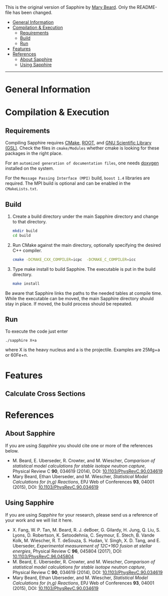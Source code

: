 This is the original version of Sapphire by [Mary Beard](https://isnap.nd.edu/people/group-pages/mary-beard/). 
Only the README-file has been changed.


- [General Information](#general-information)
- [Compilation & Execution](#compilation--execution)
  - [Requirements](#requirements)
  - [Build](#build)
  - [Run](#run)
- [Features](#features)
- [References](#references)
  - [About Sapphire](#about-sapphire)
  - [Using Sapphire](#using-sapphire)

--- 
# General Information

# Compilation & Execution
## Requirements
Compiling Sapphire requires [CMake](https://cmake.org/), [ROOT](https://root.cern.ch/), and [GNU Scientific Library (GSL)](https://www.gnu.org/software/gsl/). Check the files in `cmake/Modules` whether cmake is looking for these packages in the right place. 

For an `automized generation of documentation files`, one needs [doxygen](http://doxygen.nl/) installed on the system.

For the `Message Passing Interface (MPI)` build, `boost 1.4` libraries are required. The MPI build is optional and can be enabled in the `CMakeLists.txt`.

## Build

1. Create a build directory under the main Sapphire directory and change to that directory. 
   ```bash
   mkdir build
   cd build
   ```
2. Run CMake against the main directory, optionally specifying the desired C++ compiler.
    ```bash
    cmake -DCMAKE_CXX_COMPILER=icpc  -DCMAKE_C_COMPILER=icc 
    ```
3. Type make install to build Sapphire.  The executable is put in
  the build directory.
    ```bash
    make install
    ```

Be aware that Sapphire links the paths to the needed tables at compile time.
While the executable can be moved, the main Sapphire directory should stay in
place.  If moved, the build process should be repeated.

## Run

To execute the code just enter

```
./sapphire X+a
```

where X is the heavy nucleus and a is the projectile. Examples are 25Mg+a or 60Fe+n.  

# Features

## Calculate Cross Sections



# References
## About Sapphire
If you are using *Sapphire* you should cite one or more of the references below.

* M. Beard, E. Uberseder, R. Crowter, and M. Wiescher, *Comparison of statistical model calculations for stable isotope neutron capture*, Physical Review C **90**, 034619 (2014), DOI: [10.1103/PhysRevC.90.034619](https://dx.doi.org/10.1103/PhysRevC.90.034619)
* Mary Beard, Ethan Uberseder, and M. Wiescher, *Statistical Model Calculations for (n,g) Reactions*, EPJ Web of Conferences **93**, 04001 (2015), DOI: [10.1103/PhysRevC.90.034619](https://dx.doi.org/10.1103/PhysRevC.90.034619)
  
## Using Sapphire
If you are using *Sapphire* for your research, please send us a reference of your work and we will list it here.
* X. Fang, W. P. Tan, M. Beard, R. J. deBoer, G. Gilardy, H. Jung, Q. Liu, S. Lyons, D. Robertson, K. Setoodehnia, C. Seymour, E. Stech, B. Vande Kolk, M. Wiescher, R. T. deSouza, S. Hudan, V. Singh, X. D. Tang, and E. Uberseder, *Experimental measurement of 12C+16O fusion at stellar energies*, Physical Review C **96**, 045804 (2017), DOI: [10.1103/PhysRevC.96.045804](https://dx.doi.org/10.1103/PhysRevC.96.045804)
* M. Beard, E. Uberseder, R. Crowter, and M. Wiescher, *Comparison of statistical model calculations for stable isotope neutron capture*, Physical Review C **90**, 034619 (2014), DOI: [10.1103/PhysRevC.90.034619](https://dx.doi.org/10.1103/PhysRevC.90.034619)
* Mary Beard, Ethan Uberseder, and M. Wiescher, *Statistical Model Calculations for (n,g) Reactions*, EPJ Web of Conferences **93**, 04001 (2015), DOI: [10.1103/PhysRevC.90.034619](https://dx.doi.org/10.1103/PhysRevC.90.034619)
